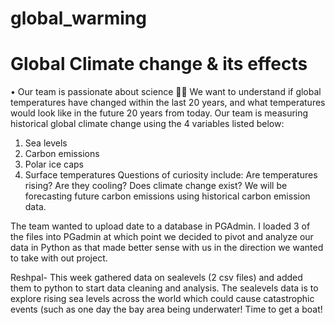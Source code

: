 # global_warming

# Global Climate change & its effects
•	  Our team is passionate about science 👩‍🔬
We want to understand if global temperatures have changed within the last 20 years, and what temperatures would look like in the future 20 years from today. Our team is measuring historical global climate change using the 4 variables listed below:
1.	Sea levels
2.	Carbon emissions
3.	Polar ice caps
4.	Surface temperatures
Questions of curiosity include: Are temperatures rising? Are they cooling? Does climate change exist?
We will be forecasting future carbon emissions using historical carbon emission data.

The team wanted to upload date to a database in PGAdmin. I loaded 3 of the files into PGadmin at which point we decided to pivot and analyze our data in Python as that made better sense with us in the direction we wanted to take with out project. 

Reshpal- This week gathered data on sealevels (2 csv files) and added them to python to start data cleaning and analysis. The sealevels data is to explore rising sea levels across the world which could cause catastrophic events (such as one day the bay area being underwater! Time to get a boat!
